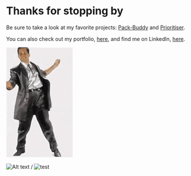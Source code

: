 # Thanks for stopping by
Be sure to take a look at my favorite projects: [Pack-Buddy](https://github.com/jamesnitz/Pack-Buddy) and 
[Prioritiser](https://github.com/jamesnitz/prioritiser).

You can also check out my portfolio, [here](https://www.linkedin.com/in/jamesnitz/), and find me on LinkedIn, [here](https://www.linkedin.com/in/jamesnitz/).


![Dancing man](./images/tayne.gif)

![Alt text]("./images/tayne.gif") / ![test]("./images/tayne.gif")
